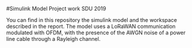 #Simulink Model Project work SDU 2019

You can find in this repository the simulink model and the workspace described in the report.
The model uses a LoRaWAN communication modulated with OFDM, with the presence of the AWGN noise of a power line cable through a Rayleigh channel.
